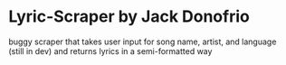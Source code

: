 # Lyric-Scraper by Jack Donofrio
buggy scraper that takes user input for song name, artist, and language (still in dev) and returns lyrics in a semi-formatted way
